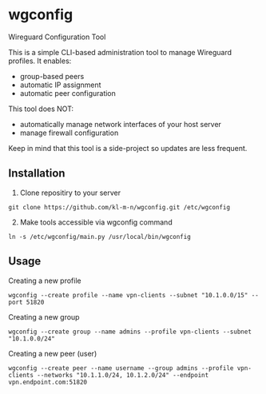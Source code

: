 # wgconfig
Wireguard Configuration Tool

This is a simple CLI-based administration tool to manage Wireguard profiles. It enables:
- group-based peers
- automatic IP assignment
- automatic peer configuration

This tool does NOT:
- automatically manage network interfaces of your host server
- manage firewall configuration

Keep in mind that this tool is a side-project so updates are less frequent.

## Installation
1. Clone repositiry to your server
```
git clone https://github.com/kl-m-n/wgconfig.git /etc/wgconfig
```
2. Make tools accessible via wgconfig command
```
ln -s /etc/wgconfig/main.py /usr/local/bin/wgconfig
```

## Usage

Creating a new profile
```
wgconfig --create profile --name vpn-clients --subnet "10.1.0.0/15" --port 51820
```

Creating a new group
```
wgconfig --create group --name admins --profile vpn-clients --subnet "10.1.0.0/24"
```

Creating a new peer (user)
```
wgconfig --create peer --name username --group admins --profile vpn-clients --networks "10.1.1.0/24, 10.1.2.0/24" --endpoint vpn.endpoint.com:51820
```